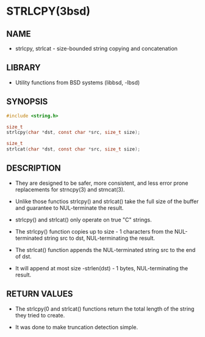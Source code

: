 # STRLCPY(3bsd)

## NAME

- strlcpy, strlcat - size-bounded string copying and concatenation

## LIBRARY

- Utility functions from BSD systems (libbsd, -lbsd)

## SYNOPSIS

```c
#include <string.h>

size_t
strlcpy(char *dst, const char *src, size_t size);

size_t
strlcat(char *dst, const char *src, size_t size);
```

## DESCRIPTION

- They are designed to be safer, more consistent, and less error prone replacements for strncpy(3) and strncat(3).

- Unlike those functios strlcpy() and strlcat() take the full size of the buffer and guarantee to NUL-terminate the result.

- strlcpy() and strlcat() only operate on true "C" strings.

- The strlcpy() function copies up to size - 1 characters from the NUL-terminated string src to dst, NUL-terminating the result.

- The strlcat() function appends the NUL-terminated string src to the end of dst.

- It will append at most size -strlen(dst) - 1 bytes, NUL-terminating the result.

## RETURN VALUES

- The strlcpy(0 and strlcat() functions return the total length of the string they tried to create.

- It was done to make truncation detection simple.
